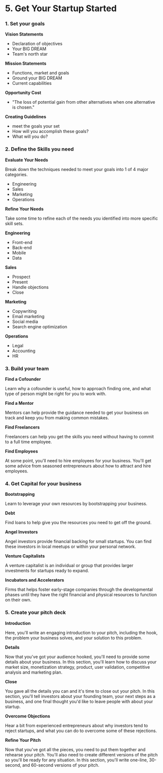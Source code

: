 # 5. Get Your Startup Started

### 1. Set your goals

**Vision Statements**

- Declaration of objectives
- Your BIG DREAM
- Team's north star

**Mission Statements**

- Functions, market and goals
- Ground your BIG DREAM
- Current capabilities

**Opportunity Cost**

- "The loss of potential gain from other alternatives when one alternative is chosen."

**Creating Guidelines**

- meet the goals your set
- How will you accomplish these goals?
- What will you do?



### 2. Define the Skills you need

**Evaluate Your Needs**

Break down the techniques needed to meet your goals into 1 of 4 major categories.

- Engineering
- Sales
- Marketing
- Operations

**Refine Your Needs**

Take some time to refine each of the needs you identified into more specific skill sets.

**Engineering**

- Front-end
- Back-end
- Mobile
- Data

**Sales**

- Prospect
- Present
- Handle objections
- Close

**Marketing**

- Copywriting
- Email marketing
- Social media
- Search engine optimization

**Operations**

- Legal
- Accounting
- HR



### 3. Build your team

**Find a Cofounder**

Learn why a cofounder is useful, how to approach finding one, and what type of person might be right for you to work with.

**Find a Mentor**

Mentors can help provide the guidance needed to get your business on track and keep you from making common mistakes.

**Find Freelancers**

Freelancers can help you get the skills you need without having to commit to a full time employee.

**Find Employees**

At some point, you'll need to hire employees for your business. You'll get some advice from seasoned entrepreneurs about how to attract and hire employees.



### 4. Get Capital for your business

**Bootstrapping**

Learn to leverage your own resources by bootstrapping your business.

**Debt**

Find loans to help give you the resources you need to get off the ground.

**Angel Investors**

Angel investors provide financial backing for small startups. You can find these investors in local meetups or within your personal network.

**Venture Capitalists**

A venture capitalist is an individual or group that provides larger investments for startups ready to expand.

**Incubators and Accelerators**

Firms that helps foster early-stage companies through the developmental phases until they have the right financial and physical resources to function on their own.



### 5. Create your pitch deck

**Introduction**

Here, you'll write an engaging introduction to your pitch, including the hook, the problem your business solves, and your solution to this problem.

**Details**

Now that you've got your audience hooked, you'll need to provide some details about your business. In this section, you'll learn how to discuss your market size, monetization strategy, product, user validation, competitive analysis and marketing plan.

**Close**

You gave all the details you can and it's time to close out your pitch. In this section, you'll tell investors about your founding team, your next steps as a business, and one final thought you'd like to leave people with about your startup.

**Overcome Objections**

Hear a bit from experienced entrepreneurs about why investors tend to reject startups, and what you can do to overcome some of these rejections.

**Refine Your Pitch**

Now that you've got all the pieces, you need to put them together and rehearse your pitch. You'll also need to create different versions of the pitch so you'll be ready for any situation. In this section, you'll write one-line, 30-second, and 60-second versions of your pitch.











